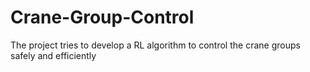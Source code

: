 # Crane-Group-Control
The project tries to develop a RL algorithm to control the crane groups safely and efficiently
